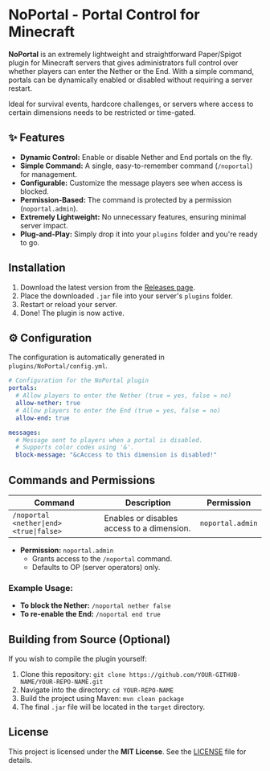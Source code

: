 # NoPortal - Portal Control for Minecraft


**NoPortal** is an extremely lightweight and straightforward Paper/Spigot plugin for Minecraft servers that gives administrators full control over whether players can enter the Nether or the End. With a simple command, portals can be dynamically enabled or disabled without requiring a server restart.

Ideal for survival events, hardcore challenges, or servers where access to certain dimensions needs to be restricted or time-gated.

## ✨ Features

- **Dynamic Control:** Enable or disable Nether and End portals on the fly.
- **Simple Command:** A single, easy-to-remember command (`/noportal`) for management.
- **Configurable:** Customize the message players see when access is blocked.
- **Permission-Based:** The command is protected by a permission (`noportal.admin`).
- **Extremely Lightweight:** No unnecessary features, ensuring minimal server impact.
- **Plug-and-Play:** Simply drop it into your `plugins` folder and you're ready to go.

## Installation

1.  Download the latest version from the [Releases page]([https://github.com/YOUR-GITHUB-NAME/YOUR-REPO-NAME/releases](https://github.com/FloCrafter/NoPortal/releases/tag/v1.3)).
2.  Place the downloaded `.jar` file into your server's `plugins` folder.
3.  Restart or reload your server.
4.  Done! The plugin is now active.

## ⚙️ Configuration

The configuration is automatically generated in `plugins/NoPortal/config.yml`.

```yml
# Configuration for the NoPortal plugin
portals:
  # Allow players to enter the Nether (true = yes, false = no)
  allow-nether: true
  # Allow players to enter the End (true = yes, false = no)
  allow-end: true

messages:
  # Message sent to players when a portal is disabled.
  # Supports color codes using '&'.
  block-message: "&cAccess to this dimension is disabled!"
```

## Commands and Permissions

| Command                               | Description                                   | Permission         |
| ------------------------------------- | --------------------------------------------- | ------------------ |
| `/noportal <nether\|end> <true\|false>` | Enables or disables access to a dimension. | `noportal.admin` |

- **Permission:** `noportal.admin`
  - Grants access to the `/noportal` command.
  - Defaults to OP (server operators) only.

### Example Usage:

-   **To block the Nether:** `/noportal nether false`
-   **To re-enable the End:** `/noportal end true`

## Building from Source (Optional)

If you wish to compile the plugin yourself:

1.  Clone this repository: `git clone https://github.com/YOUR-GITHUB-NAME/YOUR-REPO-NAME.git`
2.  Navigate into the directory: `cd YOUR-REPO-NAME`
3.  Build the project using Maven: `mvn clean package`
4.  The final `.jar` file will be located in the `target` directory.

## License

This project is licensed under the **MIT License**. See the [LICENSE](LICENSE) file for details.
